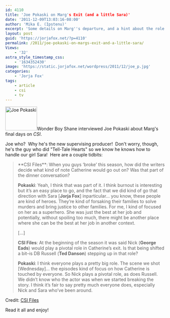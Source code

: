```yaml
---
id: 4110
title: 'Joe Pokaski on Marg's Exit (and a little Sara)'
date: '2011-12-09T13:03:16-08:00'
author: 'Mika E. (Ipstenu)'
excerpt: 'Some details on Marg''s departure, and a hint about the role Sara might play.'
layout: post
guid: 'https://jorjafox.net/?p=4110'
permalink: /2011/joe-pokaski-on-margs-exit-and-a-little-sara/
Views:
    - '32'
astra_style_timestamp_css:
    - '1634352430'
image: 'https://static.jorjafox.net/wordpress/2011/12/joe_p.jpg'
categories:
    - 'Jorja Fox'
tags:
    - article
    - csi
    - tv
---
```


<img class="alignleft size-thumbnail wp-image-4111" title="Joe Pokaski" src="//static.jorjafox.net/wordpress/2011/12/joe_p-210x140.jpg" alt="Joe Pokaski" width="100" height="75" />Wonder Boy Shane interviewed Joe Pokaski about Marg's final days on _CSI_.

Joe who?  Why he's the new supervising producer!  Don't worry, though, he's the guy who did "Tell-Tale Hearts" so we know he knows how to handle our girl Sara!  Here are a couple tidbits:
<blockquote>**CSI Files**: When you guys ‘broke’ this season, how did the writers decide what kind of note Catherine would go out on? Was that part of the dinner conversation?

**Pokaski**: Yeah, I think that was part of it. I think burnout is interesting but it’s an easy place to go, and the fact that we did kind of go that direction with Sara [**Jorja Fox**] inparticular… you know, these people are kind of heroes. They’re kind of forsaking their families to solve murders and bring justice to other families. For me, I kind of focused on her as a superhero. She was just the best at her job and potentially, without spoiling too much, there might be another place where she can be the best at her job in another context.

[...]

**CSI Files**: At the beginning of the season it was said Nick (**George Eads**) would play a pivotal role in Catherine’s exit. Is that being shifted a bit–is DB Russell (**Ted Danson**) stepping up in that role?

**Pokaski**: I think everyone plays a pretty big role. The scene we shot [Wednesday]… the episodes kind of focus on how Catherine is touched by everyone. So Nick plays a pivotal role, as does Russell. We didn’t know who the actor was when we started breaking the story. I think it’s fair to say pretty much everyone does, especially Nick and Sara who’ve been around.</blockquote>
Credit: <a href="http://www.csifiles.com/content/2011/12/interview-joe-pokaski/">CSI Files</a>

Read it all and enjoy!

&nbsp;
